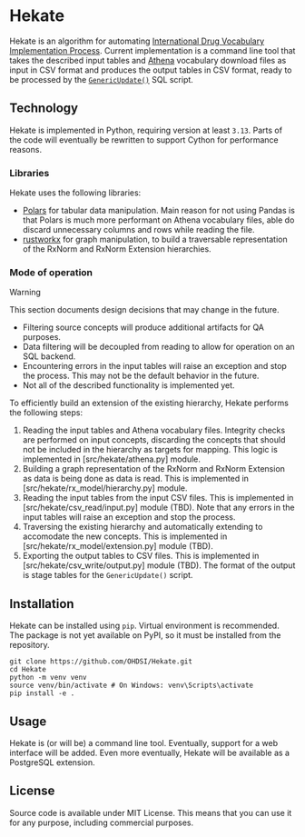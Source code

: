 # Hekate

Hekate is an algorithm for automating [International Drug Vocabulary Implementation Process](https://github.com/OHDSI/Vocabulary-v5.0/wiki/International-Drug-Vocabulary-Implementation-Process). Current implementation is a command line tool that takes the described input tables and
[Athena](https://athena.ohdsi.org/) vocabulary download files as input in CSV format and produces the output tables in
CSV format, ready to be processed by the [`GenericUpdate()`](https://github.com/OHDSI/Vocabulary-v5.0/blob/master/working/generic_update.sql) SQL script.

## Technology

Hekate is implemented in Python, requiring version at least `3.13`. Parts of the code will eventually be rewritten to
support Cython for performance reasons.

### Libraries
Hekate uses the following libraries:
  * [Polars](https://pola.rs/) for tabular data manipulation. Main reason for not using Pandas is that Polars is much
     more performant on Athena vocabulary files, able do discard unnecessary columns and rows while reading the file.
  * [rustworkx](https://www.rustworkx.org/) for graph manipulation, to build a traversable representation of the
    RxNorm and RxNorm Extension hierarchies.


### Mode of operation

> [!WARNING]
> This section documents design decisions that may change in the future.
>   * Filtering source concepts will produce additional artifacts for QA purposes.
>   * Data filtering will be decoupled from reading to allow for operation on an SQL backend.
>   * Encountering errors in the input tables will raise an exception and stop the process. This may not be the default
>     behavior in the future.
>   * Not all of the described functionality is implemented yet.

To efficiently build an extension of the existing hierarchy, Hekate performs the following steps:
1. Reading the input tables and Athena vocabulary files. Integrity checks are performed on input concepts, discarding
  the concepts that should not be included in the hierarchy as targets for mapping. This logic is implemented in
  [src/hekate/athena.py] module.
2. Building a graph representation of the RxNorm and RxNorm Extension as data is being done as data is read. This is
  implemented in [src/hekate/rx_model/hierarchy.py] module.
3. Reading the input tables from the input CSV files. This is implemented in [src/hekate/csv_read/input.py] module
  (TBD). Note that any errors in the input tables will raise an exception and stop the process.
4. Traversing the existing hierarchy and automatically extending to accomodate the new concepts. This is implemented in
  [src/hekate/rx_model/extension.py] module (TBD).
5. Exporting the output tables to CSV files. This is implemented in [src/hekate/csv_write/output.py] module (TBD). The
  format of the output is stage tables for the `GenericUpdate()` script.

## Installation
Hekate can be installed using `pip`. Virtual environment is recommended. The package is not yet available on PyPI, so
it must be installed from the repository.

```shell
git clone https://github.com/OHDSI/Hekate.git
cd Hekate
python -m venv venv
source venv/bin/activate # On Windows: venv\Scripts\activate
pip install -e .
```

## Usage
Hekate is (or will be) a command line tool. Eventually, support for a web interface will be added. Even more eventually,
Hekate will be available as a PostgreSQL extension.


## License
Source code is available under MIT License. This means that you can use it for any purpose, including commercial
purposes.

